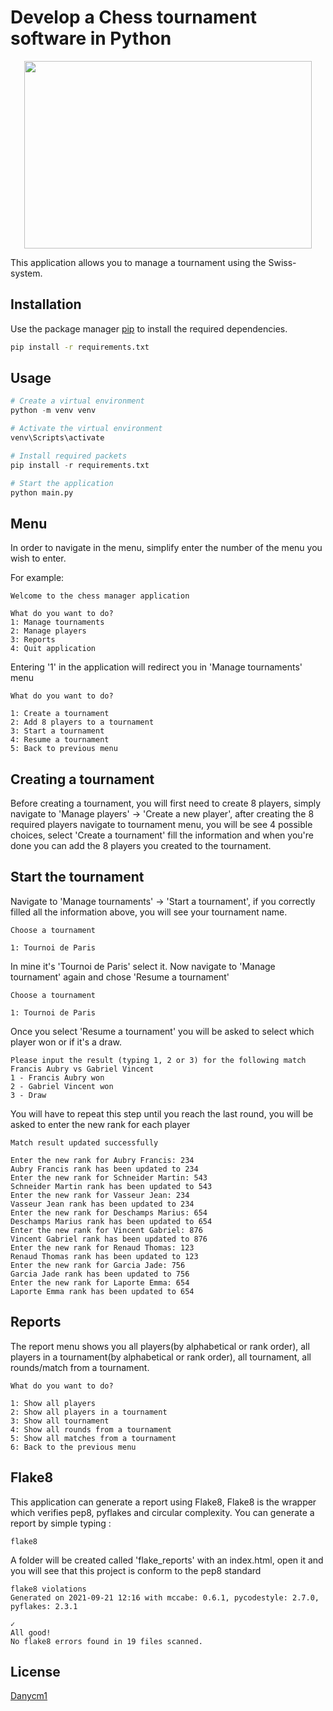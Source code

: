 # Develop a Chess tournament software in Python

<p align="center">
  <img width="460" height="300" src="https://user.oc-static.com/upload/2020/09/22/16007793690358_chess%20club-01.png">
</p>

This application allows you to manage a tournament using the Swiss-system.


## Installation

Use the package manager [pip](https://pip.pypa.io/en/stable/) to install the required dependencies.

```bash
pip install -r requirements.txt
```

## Usage

```python
# Create a virtual environment
python -m venv venv

# Activate the virtual environment
venv\Scripts\activate

# Install required packets
pip install -r requirements.txt

# Start the application
python main.py
```

## Menu

In order to navigate in the menu, simplify enter the number of the menu you wish to enter.

For example:
```
Welcome to the chess manager application

What do you want to do?
1: Manage tournaments
2: Manage players
3: Reports
4: Quit application
```
Entering '1' in the application will redirect you in 'Manage tournaments' menu
```
What do you want to do?

1: Create a tournament
2: Add 8 players to a tournament
3: Start a tournament
4: Resume a tournament
5: Back to previous menu
```

## Creating a tournament

Before creating a tournament, you will first need to create 8 players, simply navigate to 'Manage players' -> 'Create a new player', after creating the 8 required players navigate to tournament menu, you will be see 4 possible choices, select 'Create a tournament' fill the information and when you're done you can add the 8 players you created to the tournament.

## Start the tournament
Navigate to 'Manage tournaments' -> 'Start a tournament', if you correctly filled all the information above, you will see your tournament name.
```
Choose a tournament

1: Tournoi de Paris
```
In mine it's 'Tournoi de Paris' select it. Now navigate to 'Manage tournament' again and chose 'Resume a tournament'
```
Choose a tournament

1: Tournoi de Paris
```

Once you select 'Resume a tournament' you will be asked to select which player won or if it's a draw.

```
Please input the result (typing 1, 2 or 3) for the following match
Francis Aubry vs Gabriel Vincent
1 - Francis Aubry won
2 - Gabriel Vincent won
3 - Draw
```
You will have to repeat this step until you reach the last round, you will be asked to enter the new rank for each player
```
Match result updated successfully

Enter the new rank for Aubry Francis: 234
Aubry Francis rank has been updated to 234
Enter the new rank for Schneider Martin: 543
Schneider Martin rank has been updated to 543
Enter the new rank for Vasseur Jean: 234
Vasseur Jean rank has been updated to 234
Enter the new rank for Deschamps Marius: 654
Deschamps Marius rank has been updated to 654
Enter the new rank for Vincent Gabriel: 876
Vincent Gabriel rank has been updated to 876
Enter the new rank for Renaud Thomas: 123
Renaud Thomas rank has been updated to 123
Enter the new rank for Garcia Jade: 756 
Garcia Jade rank has been updated to 756
Enter the new rank for Laporte Emma: 654
Laporte Emma rank has been updated to 654
```

## Reports
The report menu shows you all players(by alphabetical or rank order), all players in a tournament(by alphabetical or rank order), all tournament, all rounds/match from a tournament.
```
What do you want to do?

1: Show all players
2: Show all players in a tournament
3: Show all tournament
4: Show all rounds from a tournament
5: Show all matches from a tournament
6: Back to the previous menu
```

## Flake8
This application can generate a report using Flake8, Flake8 is the wrapper which verifies pep8, pyflakes and circular complexity.
You can generate a report by simple typing :
```
flake8
```
A folder will be created called 'flake_reports' with an index.html, open it and you will see that this project is conform to the pep8 standard
```
flake8 violations
Generated on 2021-09-21 12:16 with mccabe: 0.6.1, pycodestyle: 2.7.0, pyflakes: 2.3.1

✓
All good!
No flake8 errors found in 19 files scanned.
```

## License
[Danycm1](https://choosealicense.com/licenses/mit/)
